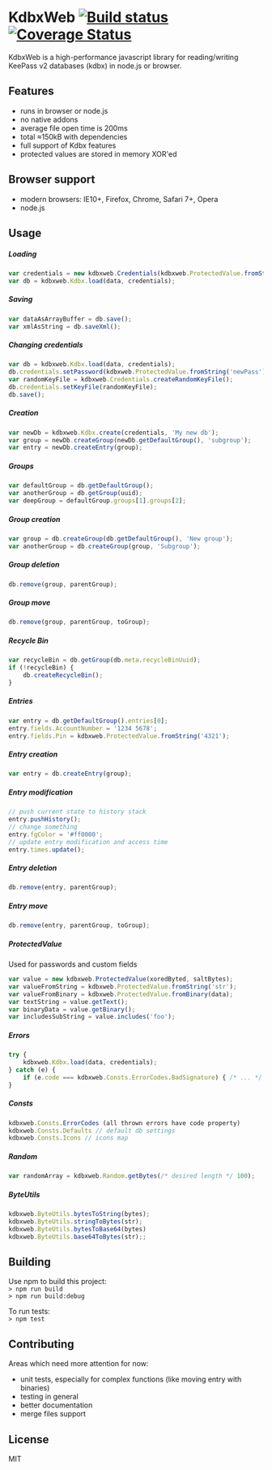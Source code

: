 # KdbxWeb [![Build status](https://travis-ci.org/antelle/kdbxweb.svg?branch=master)](https://travis-ci.org/antelle/kdbxweb) [![Coverage Status](https://coveralls.io/repos/antelle/kdbxweb/badge.svg?branch=master&service=github)](https://coveralls.io/github/antelle/kdbxweb?branch=master)

KdbxWeb is a high-performance javascript library for reading/writing KeePass v2 databases (kdbx) in node.js or browser.

## Features

- runs in browser or node.js
- no native addons
- average file open time is 200ms
- total ≈150kB with dependencies
- full support of Kdbx features
- protected values are stored in memory XOR'ed

## Browser support

- modern browsers: IE10+, Firefox, Chrome, Safari 7+, Opera
- node.js

## Usage

##### Loading

```javascript
var credentials = new kdbxweb.Credentials(kdbxweb.ProtectedValue.fromString('demo'), keyFileArrayBuffer);
var db = kdbxweb.Kdbx.load(data, credentials);
```

##### Saving

```javascript
var dataAsArrayBuffer = db.save();
var xmlAsString = db.saveXml();
```

##### Changing credentials
```javascript
var db = kdbxweb.Kdbx.load(data, credentials);
db.credentials.setPassword(kdbxweb.ProtectedValue.fromString('newPass'));
var randomKeyFile = kdbxweb.Credentials.createRandomKeyFile();
db.credentials.setKeyFile(randomKeyFile);
db.save();
```

##### Creation

```javascript
var newDb = kdbxweb.Kdbx.create(credentials, 'My new db');
var group = newDb.createGroup(newDb.getDefaultGroup(), 'subgroup');
var entry = newDb.createEntry(group);
```

##### Groups
```javascript
var defaultGroup = db.getDefaultGroup();
var anotherGroup = db.getGroup(uuid);
var deepGroup = defaultGroup.groups[1].groups[2];
```

##### Group creation
```javascript
var group = db.createGroup(db.getDefaultGroup(), 'New group');
var anotherGroup = db.createGroup(group, 'Subgroup');
```

##### Group deletion
```javascript
db.remove(group, parentGroup);
```

##### Group move
```javascript
db.remove(group, parentGroup, toGroup);
```

##### Recycle Bin
```javascript
var recycleBin = db.getGroup(db.meta.recycleBinUuid);
if (!recycleBin) {
    db.createRecycleBin();
}
```

##### Entries
```javascript
var entry = db.getDefaultGroup().entries[0];
entry.fields.AccountNumber = '1234 5678';
entry.fields.Pin = kdbxweb.ProtectedValue.fromString('4321');
```

##### Entry creation
```javascript
var entry = db.createEntry(group);
```

##### Entry modification
```javascript
// push current state to history stack
entry.pushHistory();
// change something
entry.fgColor = '#ff0000';
// update entry modification and access time
entry.times.update();
```

##### Entry deletion
```javascript
db.remove(entry, parentGroup);
```

##### Entry move
```javascript
db.remove(entry, parentGroup, toGroup);
```

##### ProtectedValue
Used for passwords and custom fields  
```javascript
var value = new kdbxweb.ProtectedValue(xoredByted, saltBytes);
var valueFromString = kdbxweb.ProtectedValue.fromString('str');
var valueFromBinary = kdbxweb.ProtectedValue.fromBinary(data);
var textString = value.getText();
var binaryData = value.getBinary();
var includesSubString = value.includes('foo');
```

##### Errors
```javascript
try {
    kdbxweb.Kdbx.load(data, credentials);
} catch (e) {
    if (e.code === kdbxweb.Consts.ErrorCodes.BadSignature) { /* ... */ }
}
```

##### Consts
```javascript
kdbxweb.Consts.ErrorCodes (all thrown errors have code property)
kdbxweb.Consts.Defaults // default db settings
kdbxweb.Consts.Icons // icons map
```

##### Random
```javascript
var randomArray = kdbxweb.Random.getBytes(/* desired length */ 100);
```

##### ByteUtils
```javascript
kdbxweb.ByteUtils.bytesToString(bytes);
kdbxweb.ByteUtils.stringToBytes(str);
kdbxweb.ByteUtils.bytesToBase64(bytes)
kdbxweb.ByteUtils.base64ToBytes(str);;
```

## Building

Use npm to build this project:  
`> npm run build`  
`> npm run build:debug`  


To run tests:  
`> npm test`  

## Contributing

Areas which need more attention for now: 

- unit tests, especially for complex functions (like moving entry with binaries)
- testing in general
- better documentation
- merge files support

## License

MIT
